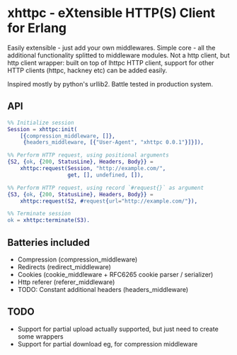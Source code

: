 xhttpc - eXtensible HTTP(S) Client for Erlang
==========================================

Easily extensible - just add your own middlewares.
Simple core - all the additional functionality splitted to middleware modules.
Not a http client, but http client wrapper: built on top of lhttpc HTTP client,
support for other HTTP clients (httpc, hackney etc) can be added easily.

Inspired mostly by python's urllib2.
Battle tested in production system.

API
---

```erlang
%% Initialize session
Session = xhttpc:init(
    [{compression_middleware, []},
     {headers_middleware, [{"User-Agent", "xhttpc 0.0.1"}]}]),

%% Perform HTTP request, using positional arguments
{S2, {ok, {200, StatusLine}, Headers, Body}} =
    xhttpc:request(Session, "http://example.com/",
                   get, [], undefined, []),

%% Perform HTTP request, using record `#request{}` as argument
{S3, {ok, {200, StatusLine}, Headers, Body}} =
    xhttpc:request(S2, #request{url="http://example.com/"}),

%% Terminate session
ok = xhttpc:terminate(S3).
```

Batteries included
------------------

* Compression (compression_middleware)
* Redirects (redirect_middleware)
* Cookies (cookie_middleware + RFC6265 cookie parser / serializer)
* Http referer (referer_middleware)
* TODO: Constant additional headers (headers_middleware)

TODO
----

* Support for partial upload
  actually supported, but just need to create some wrappers
* Support for partial download
  eg, for compression middleware
